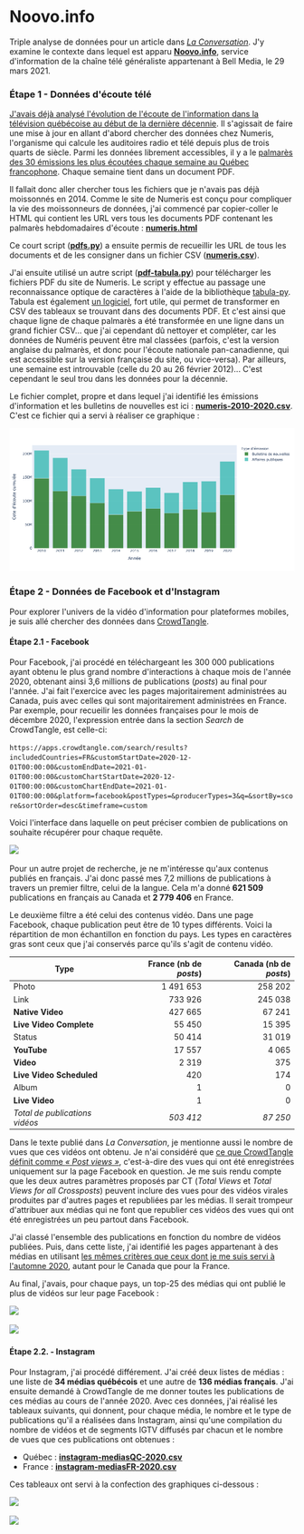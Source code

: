 # Noovo.info

Triple analyse de données pour un article dans [*La Conversation*](). J'y examine le contexte dans lequel est apparu [**Noovo.info**](), service d'information de la chaîne télé généraliste appartenant à Bell Media, le 29 mars 2021.

### Étape 1 - Données d'écoute télé

[J'avais déjà analysé l'évolution de l'écoute de l'information dans la télévision québécoise au début de la dernière décennie](http://jhroy.ca/2014/09/cotes-ecoute-info-pire/). Il s'agissait de faire une mise à jour en allant d'abord chercher des données chez Numeris, l'organisme qui calcule les auditoires radio et télé depuis plus de trois quarts de siècle. Parmi les données librement accessibles, il y a le [palmarès des 30 émissions les plus écoutées chaque semaine au Québec francophone](https://fr.numeris.ca/media-and-events/tv-weekly-top-30). Chaque semaine tient dans un document PDF.

Il fallait donc aller chercher tous les fichiers que je n'avais pas déjà moissonnés en 2014. Comme le site de Numeris est conçu pour compliquer la vie des moissonneurs de données, j'ai commencé par copier-coller le HTML qui contient les URL vers tous les documents PDF contenant les palmarès hebdomadaires d'écoute&nbsp;: [**numeris.html**](numeris.html)

Ce court script ([**pdfs.py**](pdfs.py)) a ensuite permis de recueillir les URL de tous les documents et de les consigner dans un fichier CSV ([**numeris.csv**](numeris.csv)).

J'ai ensuite utilisé un autre script ([**pdf-tabula.py**](pdf-tabula.py)) pour télécharger les fichiers PDF du site de Numeris. Le script y effectue au passage une reconnaissance optique de caractères à l'aide de la bibliothèque [tabula-py](https://pypi.org/project/tabula-py/). Tabula est également [un logiciel](https://tabula.technology/), fort utile, qui permet de transformer en CSV des tableaux se trouvant dans des documents PDF. Et c'est ainsi que chaque ligne de chaque palmarès a été transformée en une ligne dans un grand fichier CSV... que j'ai cependant dû nettoyer et compléter, car les données de Numéris peuvent être mal classées (parfois, c'est la version anglaise du palmarès, et donc pour l'écoute nationale pan-canadienne, qui est accessible sur la version française du site, ou vice-versa). Par ailleurs, une semaine est introuvable (celle du 20 au 26 février 2012)... C'est cependant le seul trou dans les données pour la décennie.

Le fichier complet, propre et dans lequel j'ai identifié les émissions d'information et les bulletins de nouvelles est ici&nbsp;: [**numeris-2010-2020.csv**](numeris-2010-2020.csv). C'est ce fichier qui a servi à réaliser ce graphique&nbsp;:

![](figure1.png)

### Étape 2 - Données de Facebook et d'Instagram

Pour explorer l'univers de la vidéo d'information pour plateformes mobiles, je suis allé chercher des données dans [CrowdTangle](https://www.crowdtangle.com/).

#### Étape 2.1 - Facebook

Pour Facebook, j'ai procédé en téléchargeant les 300&nbsp;000 publications ayant obtenu le plus grand nombre d'interactions à chaque mois de l'année 2020, obtenant ainsi 3,6 millions de publications (*posts*) au final pour l'année. J'ai fait l'exercice avec les pages majoritairement administrées au Canada, puis avec celles qui sont majoritairement administrées en France. Par exemple, pour recueilir les données françaises pour le mois de décembre 2020, l'expression entrée dans la section *Search* de CrowdTangle, est celle-ci:

```https://apps.crowdtangle.com/search/results?includedCountries=FR&customStartDate=2020-12-01T00:00:00&customEndDate=2021-01-01T00:00:00&customChartStartDate=2020-12-01T00:00:00&customChartEndDate=2021-01-01T00:00:00&platform=facebook&postTypes=&producerTypes=3&q=&sortBy=score&sortOrder=desc&timeframe=custom```

Voici l'interface dans laquelle on peut préciser combien de publications on souhaite récupérer pour chaque requête.

![](crowdtangle-search.png)

Pour un autre projet de recherche, je ne m'intéresse qu'aux contenus publiés en français. J'ai donc passé mes 7,2 millions de publications à travers un premier filtre, celui de la langue. Cela m'a donné **621&nbsp;509** publications en français au Canada et **2&nbsp;779&nbsp;406** en France.

Le deuxième filtre a été celui des contenus vidéo. Dans une page Facebook, chaque publication peut être de 10 types différents. Voici la répartition de mon échantillon en fonction du pays. Les types en caractères gras sont ceux que j'ai conservés parce qu'ils s'agit de contenu vidéo.

| Type        | France (nb de *posts*)        | Canada  (nb de *posts*)  |
| ------------- |-------------:| -----:|
| Photo | 1&nbsp;491&nbsp;653 | 258&nbsp;202 |
| Link | 733&nbsp;926 | 245&nbsp;038 |
| **Native Video** | 427&nbsp;665 | 67&nbsp;241 |
| **Live Video Complete** | 55&nbsp;450 | 15&nbsp;395 |
| Status | 50&nbsp;414 | 31&nbsp;019 |
| **YouTube** | 17&nbsp;557 | 4&nbsp;065 |
| **Video** | 2&nbsp;319 | 375 |
| **Live Video Scheduled** | 420 | 174 |
| Album | 1 | 0 |
| **Live Video** | 1 | 0 |
| *Total de publications vidéos* | *503&nbsp;412* | *87&nbsp;250*|

Dans le texte publié dans *La Conversation*, je mentionne aussi le nombre de vues que ces vidéos ont obtenu. Je n'ai considéré que [ce que CrowdTangle définit comme *«&nbsp;Post views&nbsp;»*](https://help.crowdtangle.com/en/articles/3213537-crowdtangle-codebook), c'est-à-dire des vues qui ont été enregistrées uniquement sur la page Facebook en question. Je me suis rendu compte que les deux autres paramètres proposés par CT (*Total Views* et *Total Views for all Crossposts*) peuvent inclure des vues pour des vidéos virales produites par d'autres pages et republiées par les médias. Il serait trompeur d'attribuer aux médias qui ne font que republier ces vidéos des vues qui ont été enregistrées un peu partout dans Facebook.

J'ai classé l'ensemble des publications en fonction du nombre de vidéos publiées. Puis, dans cette liste, j'ai identifié les pages appartenant à des médias en utilisant [les mêmes critères que ceux dont je me suis servi à l'automne 2020](https://github.com/jhroy/facebook-canada/), autant pour le Canada que pour la France.

Au final, j'avais, pour chaque pays, un top-25 des médias qui ont publié le plus de vidéos sur leur page Facebook&nbsp;:

![](figureFB-CA.png)

![](figureFB-FR.png)

#### Étape 2.2. - Instagram

Pour Instagram, j'ai procédé différement. J'ai créé deux listes de médias&nbsp;: une liste de **34&nbsp;médias québécois** et une autre de **136&nbsp;médias français**. J'ai ensuite demandé à CrowdTangle de me donner toutes les publications de ces médias au cours de l'année 2020. Avec ces données, j'ai réalisé les tableaux suivants, qui donnent, pour chaque média, le nombre et le type de publications qu'il a réalisées dans Instagram, ainsi qu'une compilation du nombre de vidéos et de segments IGTV diffusés par chacun et le nombre de vues que ces publications ont obtenues&nbsp;:

* Québec&nbsp;: [**instagram-mediasQC-2020.csv**](instagram-mediasQC-2020.csv)
* France&nbsp;: [**instagram-mediasFR-2020.csv**](instagram-mediasFR-2020.csv)

Ces tableaux ont servi à la confection des graphiques ci-dessous&nbsp;:

![](figureInsta-CA.png)

![](figureInsta-FR.png)
